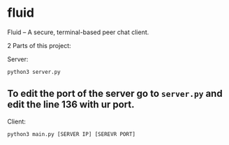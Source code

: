 # fluid
Fluid – A secure, terminal-based peer chat client.

2 Parts of this project:

Server:
```py
python3 server.py
```
To edit the port of the server go to `server.py` and edit the line 136 with ur port.
------

Client:
```py
python3 main.py [SERVER IP] [SEREVR PORT]
```

